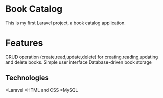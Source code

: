 # Book Catalog

This is my first Laravel project, a book catalog application.

# Features

CRUD operation (create,read,update,delete) for creating,reading,updating and delete books.
Simple user interface
Database-driven book storage

## Technologies

*Laravel
*HTML and CSS
\*MySQL
